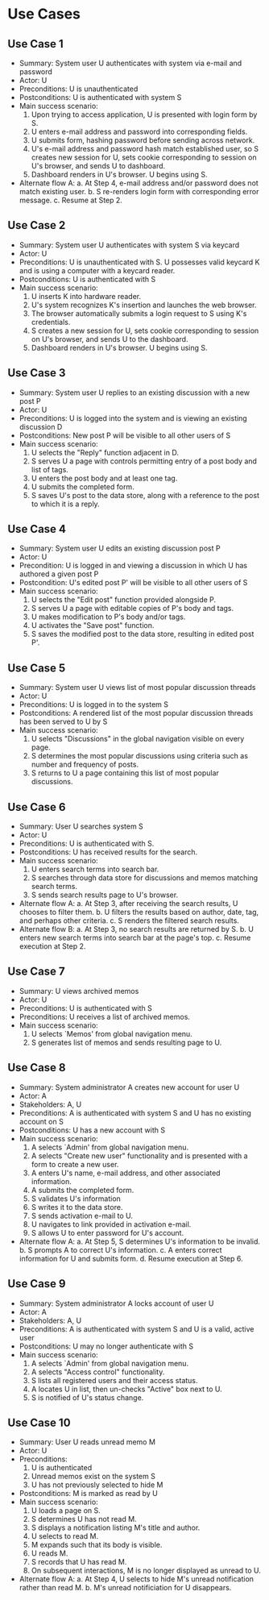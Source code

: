 Use Cases
=========

Use Case 1
----------
* Summary: System user U authenticates with system via e-mail and password
* Actor: U
* Preconditions: U is unauthenticated
* Postconditions: U is authenticated with system S
* Main success scenario:
    1. Upon trying to access application, U is presented with login form by S.
    2. U enters e-mail address and password into corresponding fields.
    3. U submits form, hashing password before sending across network.
    4. U's e-mail address and password hash match established user, so S creates new session for U, sets cookie corresponding to session on U's browser, and sends U to dashboard.
    5. Dashboard renders in U's browser. U begins using S.
* Alternate flow A:
    a. At Step 4, e-mail address and/or password does not match existing user.
    b. S re-renders login form with corresponding error message.
    c. Resume at Step 2.


Use Case 2
----------
* Summary: System user U authenticates with system S via keycard
* Actor: U
* Preconditions: U is unauthenticated with S. U possesses valid keycard K and is using a computer with a keycard reader.
* Postconditions: U is authenticated with S
* Main success scenario:
    1. U inserts K into hardware reader.
    2. U's system recognizes K's insertion and launches the web browser.
    3. The browser automatically submits a login request to S using K's credentials.
    4. S creates a new session for U, sets cookie corresponding to session on U's browser, and sends U to the dashboard.
    5. Dashboard renders in U's browser. U begins using S.


Use Case 3
----------
* Summary: System user U replies to an existing discussion with a new post P
* Actor: U
* Preconditions: U is logged into the system and is viewing an existing discussion D
* Postconditions: New post P will be visible to all other users of S
* Main success scenario:
    1. U selects the "Reply" function adjacent in D.
    2. S serves U a page with controls permitting entry of a post body and list of tags.
    3. U enters the post body and at least one tag.
    4. U submits the completed form.
    5. S saves U's post to the data store, along with a reference to the post to which it is a reply.


Use Case 4
----------
* Summary: System user U edits an existing discussion post P
* Actor: U
* Precondition: U is logged in and viewing a discussion in which U has authored a given post P
* Postcondition: U's edited post P' will be visible to all other users of S
* Main success scenario:
    1. U selects the "Edit post" function provided alongside P.
    2. S serves U a page with editable copies of P's body and tags.
    3. U makes modification to P's body and/or tags.
    4. U activates the "Save post" function.
    5. S saves the modified post to the data store, resulting in edited post P'.


Use Case 5
----------
* Summary: System user U views list of most popular discussion threads
* Actor: U
* Preconditions: U is logged in to the system S
* Postconditions: A rendered list of the most popular discussion threads has been served to U by S
* Main success scenario:
    1. U selects "Discussions" in the global navigation visible on every page.
    2. S determines the most popular discussions using criteria such as number and frequency of posts.
    3. S returns to U a page containing this list of most popular discussions.


Use Case 6
----------
* Summary: User U searches system S
* Actor: U
* Preconditions: U is authenticated with S.
* Postconditions: U has received results for the search.
* Main success scenario:
    1. U enters search terms into search bar.
    2. S searches through data store for discussions and memos matching search terms.
    3. S sends search results page to U's browser.
* Alternate flow A:
    a. At Step 3, after receiving the search results, U chooses to filter them.
    b. U filters the results based on author, date, tag, and perhaps other criteria.
    c. S renders the filtered search results.
* Alternate flow B:
    a. At Step 3, no search results are returned by S.
    b. U enters new search terms into search bar at the page's top.
    c. Resume execution at Step 2.


Use Case 7
----------
* Summary: U views archived memos
* Actor: U
* Preconditions: U is authenticated with S
* Preconditions: U receives a list of archived memos.
* Main success scenario:
    1. U selects \`Memos' from global navigation menu.
    2. S generates list of memos and sends resulting page to U.


Use Case 8
----------
* Summary: System administrator A creates new account for user U
* Actor: A
* Stakeholders: A, U
* Preconditions: A is authenticated with system S and U has no existing account on S
* Postconditions: U has a new account with S
* Main success scenario:
    1. A selects \`Admin' from global navigation menu.
    2. A selects "Create new user" functionality and is presented with a form to create a new user.
    3. A enters U's name, e-mail address, and other associated information.
    4. A submits the completed form.
    5. S validates U's information
    6. S writes it to the data store.
    7. S sends activation e-mail to U.
    8. U navigates to link provided in activation e-mail.
    9. S allows U to enter password for U's account.
* Alternate flow A:
    a. At Step 5, S determines U's information to be invalid.
    b. S prompts A to correct U's information.
    c. A enters correct information for U and submits form.
    d. Resume execution at Step 6.


Use Case 9
----------
* Summary: System administrator A locks account of user U
* Actor: A
* Stakeholders: A, U
* Preconditions: A is authenticated with system S and U is a valid, active user
* Postconditions: U may no longer authenticate with S
* Main success scenario:
    1. A selects \`Admin' from global navigation menu.
    2. A selects "Access control" functionality.
    3. S lists all registered users and their access status.
    4. A locates U in list, then un-checks "Active" box next to U.
    5. S is notified of U's status change.


Use Case 10
-----------
* Summary: User U reads unread memo M
* Actor: U
* Preconditions:
    1. U is authenticated
    2. Unread memos exist on the system S
    3. U has not previously selected to hide M
* Postconditions: M is marked as read by U
* Main success scenario:
    1. U loads a page on S.
    2. S determines U has not read M.
    3. S displays a notification listing M's title and author.
    4. U selects to read M.
    5. M expands such that its body is visible.
    6. U reads M.
    7. S records that U has read M.
    8. On subsequent interactions, M is no longer displayed as unread to U.
* Alternate flow A:
    a. At Step 4, U selects to hide M's unread notification rather than read M.
    b. M's unread notificiation for U disappears.
